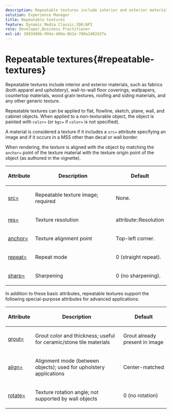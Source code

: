 ```yaml
---
description: Repeatable textures include interior and exterior materials, such as fabrics (both apparel and upholstery), wall-to-wall floor coverings, wallpapers, countertop materials, wood grain textures, roofing and siding materials, and any other generic texture.
solution: Experience Manager
title: Repeatable textures
feature: Dynamic Media Classic,SDK/API
role: Developer,Business Practitioner
exl-id: 3693498b-994a-460a-8b2e-780a1482d37a
---
```

# Repeatable textures{#repeatable-textures}

Repeatable textures include interior and exterior materials, such as fabrics (both apparel and upholstery), wall-to-wall floor coverings, wallpapers, countertop materials, wood grain textures, roofing and siding materials, and any other generic texture.

Repeatable textures can be applied to flat, flowline, sketch, plane, wall, and cabinet objects. When applied to a non-texturable object, the object is painted with `color=` (or `bgc=` if `color=` is not specified).

A material is considered a texture if it includes a `src=` attribute specifying an image and if it occurs in a MSS other than decal or wall border.

When rendering, the texture is aligned with the object by matching the `anchor=` point of the texture material with the texture origin point of the object (as authored in the vignette).

<table id="table_992A6E93E4274B598A236F8F728F017A"> 
 <thead> 
  <tr> 
   <th colname="col1" class="entry"> <p>Attribute </p> </th> 
   <th colname="col2" class="entry"> <p>Description </p> </th> 
   <th colname="col3" class="entry"> <p>Default </p> </th> 
  </tr> 
 </thead>
 <tbody> 
  <tr> 
   <td colname="col1"> <p> <a href="../../../../../../ir-api/http-protocol/image-rendering-api-ref/c-ir-http-protocol-ref/c-ir-http-protocol-command-reference/r-ir-src.md#reference-62c98abad22149d68d405ed6aaff8272" type="reference" format="dita" scope="local"> <span class="codeph"> src= </span> </a> </p> </td> 
   <td colname="col2"> <p>Repeatable texture image; required </p> </td> 
   <td colname="col3"> <p>None. </p> </td> 
  </tr> 
  <tr> 
   <td colname="col1"> <p> <a href="../../../../../../ir-api/http-protocol/image-rendering-api-ref/c-ir-http-protocol-ref/c-ir-http-protocol-command-reference/r-ir-res.md#reference-0ad9de8887144c83a6db97b4994f7c04" type="reference" format="dita" scope="local"> <span class="codeph"> res= </span> </a> </p> </td> 
   <td colname="col2"> <p>Texture resolution </p> </td> 
   <td colname="col3"> <span class="codeph"> attribute::Resolution </span> </td> 
  </tr> 
  <tr> 
   <td colname="col1"> <p> <a href="../../../../../../ir-api/http-protocol/image-rendering-api-ref/c-ir-http-protocol-ref/c-ir-http-protocol-command-reference/r-ir-http-anchor.md#reference-d53923d785c9442997dc7f2199524c26" type="reference" format="dita" scope="local"> <span class="codeph"> anchor= </span> </a> </p> </td> 
   <td colname="col2"> <p>Texture alignment point </p> </td> 
   <td colname="col3"> <p>Top-left corner. </p> </td> 
  </tr> 
  <tr> 
   <td colname="col1"> <p> <a href="../../../../../../ir-api/http-protocol/image-rendering-api-ref/c-ir-http-protocol-ref/c-ir-http-protocol-command-reference/r-ir-http-repeat.md#reference-37749da8233f42599ecf4731055fb7d8" type="reference" format="dita" scope="local"> <span class="codeph"> repeat= </span> </a> </p> </td> 
   <td colname="col2"> <p>Repeat mode </p> </td> 
   <td colname="col3"> <p>0 (straight repeat). </p> </td> 
  </tr> 
  <tr> 
   <td colname="col1"> <p> <a href="../../../../../../ir-api/http-protocol/image-rendering-api-ref/c-ir-http-protocol-ref/c-ir-http-protocol-command-reference/r-ir-http-sharp.md#reference-acdd87f6b5de4e3a85e5d3c03022a35a" type="reference" format="dita" scope="local"> <span class="codeph"> sharp= </span> </a> </p> </td> 
   <td colname="col2"> <p>Sharpening </p> </td> 
   <td colname="col3"> <p>0 (no sharpening). </p> </td> 
  </tr> 
 </tbody> 
</table>

In addition to these basic attributes, repeatable textures support the following special-purpose attributes for advanced applications:

<table id="table_A97365804CB143DEB31F26A65DA3CE04"> 
 <thead> 
  <tr> 
   <th colname="col1" class="entry"> <p>Attribute </p> </th> 
   <th colname="col2" class="entry"> <p>Description </p> </th> 
   <th colname="col3" class="entry"> <p>Default </p> </th> 
  </tr> 
 </thead>
 <tbody> 
  <tr> 
   <td colname="col1"> <p> <a href="../../../../../../ir-api/http-protocol/image-rendering-api-ref/c-ir-http-protocol-ref/c-ir-http-protocol-command-reference/r-ir-grout.md#reference-73651cbbbc344adba2626ef950d3672a" type="reference" format="dita" scope="local"> <span class="codeph"> grout= </span> </a> </p> </td> 
   <td colname="col2"> <p>Grout color and thickness; useful for ceramic/stone tile materials </p> </td> 
   <td colname="col3"> <p>Grout already present in image </p> </td> 
  </tr> 
  <tr> 
   <td colname="col1"> <p> <a href="../../../../../../ir-api/http-protocol/image-rendering-api-ref/c-ir-http-protocol-ref/c-ir-http-protocol-command-reference/r-ir-align.md#reference-4d63baa522ce42f9b15167ba34c5c6a7" type="reference" format="dita" scope="local"> <span class="codeph"> align= </span> </a> </p> </td> 
   <td colname="col2"> <p>Alignment mode (between objects); used for upholstery applications </p> </td> 
   <td colname="col3"> <p>Center-matched </p> </td> 
  </tr> 
  <tr> 
   <td colname="col1"> <p> <a href="../../../../../../ir-api/http-protocol/image-rendering-api-ref/c-ir-http-protocol-ref/c-ir-http-protocol-command-reference/r-ir-rotate.md#reference-3745d74a913e4065b7ac009fb4fd9e3c" type="reference" format="dita" scope="local"> <span class="codeph"> rotate= </span> </a> </p> </td> 
   <td colname="col2"> <p>Texture rotation angle; not supported by wall objects </p> </td> 
   <td colname="col3"> <p>0 (no rotation) </p> </td> 
  </tr> 
 </tbody> 
</table>
